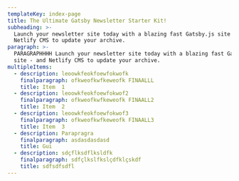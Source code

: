 ```yaml
---
templateKey: index-page
title: The Ultimate Gatsby Newsletter Starter Kit!
subheading: >-
  Launch your newsletter site today with a blazing fast Gatsby.js site - and
  Netlify CMS to update your archive.
paragraph: >-
  PARAGRAPHHHH Launch your newsletter site today with a blazing fast Gatsby.js
  site - and Netlify CMS to update your archive.
multipleItems:
  - description: leoowkfeokfoewfokwofk
    finalparagraph: ofkweofkwfkeweofk FINAALLL
    title: Item  1
  - description: leoowkfeokfoewfokwof2
    finalparagraph: ofkweofkwfkeweofk FINAALL2
    title: Item  2
  - description: leoowkfeokfoewfokwof3
    finalparagraph: ofkweofkwfkeweofk FINAALL3
    title: Item  3
  - description: Parapragra
    finalparagraph: asdasdasdasd
    title: Gui
  - description: sdçflksdflksldfk
    finalparagraph: sdfçlkslfkslçdfklçskdf
    title: sdfsdfsdfl
---
```


